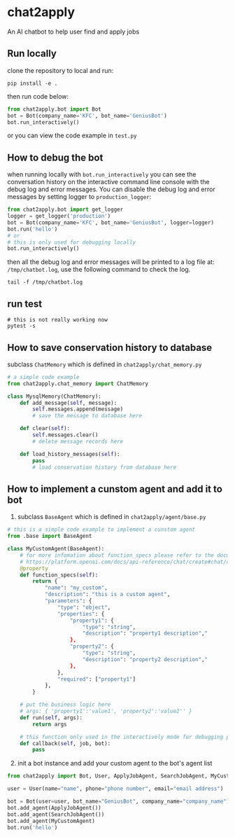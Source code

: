 # chat2apply
An AI chatbot to help user find and apply jobs

## Run locally
clone the repository to local and run:
```
pip install -e .
```
then run code below:

```python
from chat2apply.bot import Bot
bot = Bot(company_name='KFC', bot_name='GeniusBot')
bot.run_interactively()
```
or you can view the code example in `test.py`

## How to debug the bot
when running locally with `bot.run_interactively` you can see the
conversation history on the interactive command line console with 
the debug log and error messages.
You can disable the debug log and error messages by setting logger to
`production_logger`:
```python
from chat2apply.bot import get_logger
logger = get_logger('production')
bot = Bot(company_name='KFC', bot_name='GeniusBot', logger=logger)
bot.run('hello')
# or 
# this is only used for debugging locally
bot.run_interactively()
```
then all the debug log and error messages will be printed to a log file
at: `/tmp/chatbot.log`, use the following command to check the log.

```shell
tail -f /tmp/chatbot.log
```

## run test
```shell
# this is not really working now
pytest -s
```

## How to save conservation history to database
subclass `ChatMemory` which is defined in `chat2apply/chat_memory.py`
```python
# a simple code example
from chat2apply.chat_memory import ChatMemory

class MysqlMemory(ChatMemory):
    def add_message(self, message):
        self.messages.append(message)
        # save the message to database here

    def clear(self):
        self.messages.clear()
        # delete message records here

    def load_history_messages(self):
        pass
        # load conservation history from database here
```

## How to implement a cunstom agent and add it to bot

1. subclass `BaseAgent` which is defined in `chat2apply/agent/base.py`
```python
# this is a simple code example to implement a cunstom agent
from .base import BaseAgent

class MyCustomAgent(BaseAgent):
    # for more infomation about function_specs please refer to the documentation:
    # https://platform.openai.com/docs/api-reference/chat/create#chat/create-functions
    @property
    def function_specs(self):
        return {
            "name": "my_custom",
            "description": "this is a custom agent",
            "parameters": {
                "type": "object",
                "properties": {
                    "property1": {
                        "type": "string",
                        "description": "property1 description","
                    },
                    "property2": {
                        "type": "string",
                        "description": "property2 description","
                    },
                },
                "required": ["property1"]
            },
        }

    # put the business logic here
    # args: { 'property1':'value1', 'property2':'value2'' }
    def run(self, args):
        return args

    # this function only used in the interactively mode for debugging purposes
    def callback(self, job, bot):
        pass
```

2. init a bot instance and add your custom agent to the bot's agent list
```python
from chat2apply import Bot, User, ApplyJobAgent, SearchJobAgent, MyCustomAgent

user = User(name="name", phone="phone number", email="email address")

bot = Bot(user=user, bot_name="GeniusBot", company_name="company_name")
bot.add_agent(ApplyJobAgent())
bot.add_agent(SearchJobAgent())
bot.add_agent(MyCustomAgent)
bot.run('hello')
```
